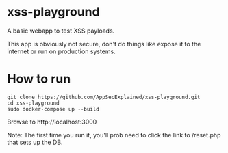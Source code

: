 # xss-playground
A basic webapp to test XSS payloads.

This app is obviously not secure, don't do things like expose it to the internet or run on production systems. 

# How to run

```
git clone https://github.com/AppSecExplained/xss-playground.git
cd xss-playground
sudo docker-compose up --build
```
Browse to http://localhost:3000

Note: The first time you run it, you'll prob need to click the link to /reset.php that sets up the DB.
